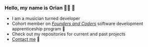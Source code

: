 ### Hello, my name is Orian 👩‍💻 👋
* I am a musician turned developer
* Cohort member on [*Founders and Coders*](https://www.foundersandcoders.com/) software development apprenticeship program :seedling: 
* Check out my repositories for current and past projects 
* [Contact me](mailto:orianpmusic@gmail.com) :email:


<!--
**OrianP/OrianP** is a ✨ _special_ ✨ repository because its `README.md` (this file) appears on your GitHub profile.

Here are some ideas to get you started:

- 🔭 I’m currently working on ...
- 🌱 I’m currently learning ...
- 👯 I’m looking to collaborate on ...
- 🤔 I’m looking for help with ...
- 💬 Ask me about ...
- 📫 How to reach me: ...
- 😄 Pronouns: ...
- ⚡ Fun fact: ...
-->
